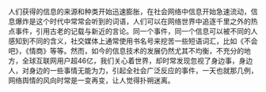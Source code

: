 
人们获得的信息的来源和种类开始迅速膨胀，在社会网络中信息开始急速流动，信息爆炸是这个时代中常常会听到的词语，人们可以在网络世界中追逐千里之外的热点事件，引用古老的记载与新近的言论。同一个事件，同一个信息可以被不同的人感知到不同的含义，社交媒体上通常使用书名号来挖苦一些短语词汇，比如《不会吧》，《情商》等等。然而，如今的信息技术的发展仍然尤其不均衡，不充分的地方，全球互联网用户超46亿，我们关心着世界，却时常发现忽视了身边事，身边人，对身边的一些事情无能为力，引起全社会广泛反应的事件，一天也就那几例，网络舆情的风向时常是一变再变，让人觉得扑朔迷离。

